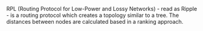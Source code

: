 RPL (Routing Protocol for Low-Power and Lossy Networks) - read as Ripple -
is a routing protocol which creates a topology similar to a tree.
The distances between nodes are calculated based in a ranking approach.
